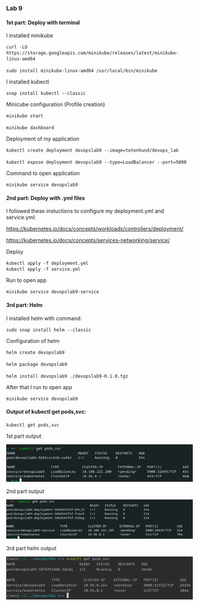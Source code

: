 ### Lab 9

#### 1st part: Deploy with terminal

I installed minikube

```
curl -LO https://storage.googleapis.com/minikube/releases/latest/minikube-linux-amd64  

sudo install minikube-linux-amd64 /usr/local/bin/minikube  
```

I installed kubectl


```
snap install kubectl --classic 
```

Minicube configuration (Profile creation) 

```
minikube start

minikube dashboard
```

Deployment of my application

```
kubectl create deployment devopslab9 --image=totenhund/devops_lab

kubectl expose deployment devopslab9 --type=LoadBalancer --port=5000
```

Command to open application

```
minikube service devopslab9
```

#### 2nd part: Deploy with .yml files

I followed these instuctions to configure my deployment.yml and service.yml:

https://kubernetes.io/docs/concepts/workloads/controllers/deployment/

https://kubernetes.io/docs/concepts/services-networking/service/


Deploy
```
kubectl apply -f deployment.yml
kubectl apply -f service.yml
```

Run to open app
```
minikube service devopslab9-service
```

#### 3rd part: Helm

I installed helm with command:

```
sudo snap install helm --classic
```

Configuration of helm 

```
helm create devopslab9

helm package devopslab9

helm install devopslab9 ./devopslab9-0.1.0.tgz  
```

After that I run to open app

```
minikube service devopslab9    
```

#### Output of kubectl get pods,svc:

```
kubectl get pods,svc
```

1st part output

![Screen1](screens/1stoutput.png)

2nd part output

![Screen2](screens/2ndouput.png)

3rd part helm output

![Screen3](screens/3rdhelm.png)
